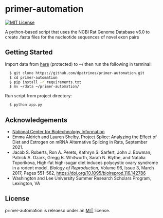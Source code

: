 
# primer-automation
[![MIT License](https://img.shields.io/badge/license-MIT-blue)](https://github.com/dpatrinos/primer-automation/blob/main/LICENSE)

A python-based script that uses the NCBI Rat Genome Database v6.0 to create .fasta files for the nucleotide sequences of novel exon pairs

## Getting Started

Import data from [here](https://wlu.box.com/shared/static/ohd6zr6m7kjt0b19bu1kvdnn7duj7eiv.zip) (protected) to ~/ then run the following in terminal:

```bash
  $ git clone https://github.com/dpatrinos/primer-automation.git
  $ cd primer-automation
  $ pip install -r requirements.txt
  $ mv ~/data ~/primer-automation/
```

Run script from project directory:
```bash
  $ python app.py
```

## Acknowledgements

 - [National Center for Biotechnology Information](https://www.ncbi.nlm.nih.gov/data-hub/taxonomy/10116/)
 - Emma Aldrich and Lauren Shelby, Project Splice: Analyzing the Effect of Diet and Estrogen on mRNA Alternative Splicing in Rats, September 2021.
 - Jacob S. Roberts, Ron A. Perets, Kathryn S. Sarfert, John J. Bowman, Patrick A. Ozark, Gregg B. Whitworth, Sarah N. Blythe, and Natalia Toporikova, High-fat high-sugar diet induces polycystic ovary syndrome in a rodent model, *Biology of Reproduction*, Volume 96, Issue 3, March 2017, Pages 551–562, https://doi.org/10.1095/biolreprod.116.142786
 - Washington and Lee University Summer Research Scholars Program, Lexington, VA

## License
primer-automation is releaesd under an [MIT](https://github.com/dpatrinos/primer-automation/blob/main/LICENSE) license.

